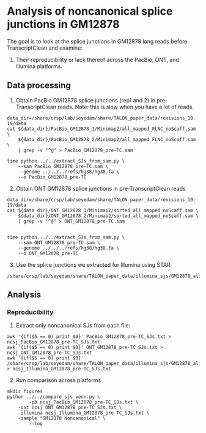# Analysis of noncanonical splice junctions in GM12878

The goal is to look at the splice junctions in GM12878 long reads before TranscriptClean and examine:
1) Their reproducibility or lack thereof across the PacBio, ONT, and Illumina platforms.

## Data processing

1) Obtain PacBio GM12878 splice junctions (rep1 and 2) in pre-TranscriptClean reads. Note: this is slow when you have a lot of reads.
```
data_dir=/share/crsp/lab/seyedam/share/TALON_paper_data/revisions_10-19/data
cat ${data_dir}/PacBio_GM12878_1/Minimap2/all_mapped_FLNC_noScaff.sam \
    ${data_dir}/PacBio_GM12878_2/Minimap2/all_mapped_FLNC_noScaff.sam \
    | grep -v "^@" > PacBio_GM12878_pre-TC.sam

time python ../../extract_SJs_from_sam.py \
    --sam PacBio_GM12878_pre-TC.sam \
    --genome ../../../refs/hg38/hg38.fa \
    --o PacBio_GM12878_pre-TC

```

2) Obtain ONT GM12878 splice junctions in pre-TranscriptClean reads
```
data_dir=/share/crsp/lab/seyedam/share/TALON_paper_data/revisions_10-19/data
cat ${data_dir}/ONT_GM12878_1/Minimap2/sorted_all_mapped_noScaff.sam \
    ${data_dir}/ONT_GM12878_2/Minimap2/sorted_all_mapped_noScaff.sam \
    | grep -v "^@" > ONT_GM12878_pre-TC.sam


time python ../../extract_SJs_from_sam.py \
    --sam ONT_GM12878_pre-TC.sam \
    --genome ../../../refs/hg38/hg38.fa \
    --o ONT_GM12878_pre-TC
```

3) Use the splice junctions we extracted for Illumina using STAR:
```
/share/crsp/lab/seyedam/share/TALON_paper_data/illumina_sjs/GM12878_alignedSJ.out.tab
```

## Analysis

### Reproducibility

1) Extract only noncanonical SJs from each file:
```
awk '{if($5 == 0) print $0}' PacBio_GM12878_pre-TC_SJs.txt > ncsj_PacBio_GM12878_pre-TC_SJs.txt
awk '{if($5 == 0) print $0}' ONT_GM12878_pre-TC_SJs.txt > ncsj_ONT_GM12878_pre-TC_SJs.txt
awk '{if($5 == 0) print $0}' /share/crsp/lab/seyedam/share/TALON_paper_data/illumina_sjs/GM12878_alignedSJ.out.tab > ncsj_Illumina_GM12878_pre-TC_SJs.txt
```

2) Run comparison across platforms
```
mkdir figures
python ../../compare_sjs_venn.py \
        -pb ncsj_PacBio_GM12878_pre-TC_SJs.txt \
	-ont ncsj_ONT_GM12878_pre-TC_SJs.txt \
	-illumina ncsj_Illumina_GM12878_pre-TC_SJs.txt \
	-sample "GM12878 Noncanonical" \
        --log
```



